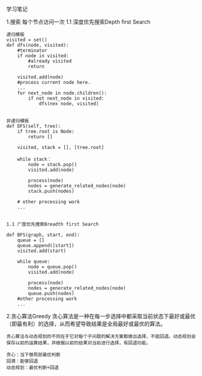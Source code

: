 学习笔记

1.搜索
    每个节点访问一次
    1.1 深度优先搜索Depth first Search

    递归模板
    visited = set()
    def dfs(node, visited):
        #terminator
        if node in visited: 
            #already visited
            return

        visited.add(node)
        #process current node here.
        ...
        for next_node in node.children():
            if not next_node in visited:
                dfs(nex node, visited)


	非递归模板
	def DFS(self, tree):
		if tree.root is Node:
			return []	
		
		visited, stack = [], [tree.root]

		while stack：
			node = stack.pop()
			visited.add(node)
			
			process(node)
			nodes = generate_related_nodes(node)
			stack.push(nodes)

		# other processing work
		...


    1.1 广度优先搜索Breadth first Search

	def BFS(graph, start, end):
		queue = []
		queue.append([start])
		visited.add(start)

		while queue:
			node = queue.pop()
			visited.add(node)

			process(node)
			nodes = generate_related_nodes(node)
			queue.push(nodes)
		#other processing work
		...



2.贪心算法Greedy
	贪心算法是一种在每一步选择中都采取当前状态下最好或最优（即最有利）的选择，从而希望导致结果是全局最好或最优的算法。

	贪心算法与动态规划的不同在于它对每个子问题的解决方案都做出选择，不能回退。动态规划会保存以前的运算结果，并根据以前的结果对当前进行选择，有回退功能。

	贪心：当下做局部最优判断
	回溯：能够回退
	动态规划：最优判断+回退



















